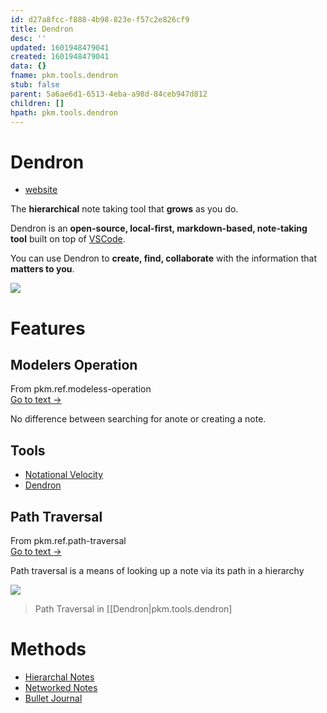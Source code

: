 ```yaml
---
id: d27a8fcc-f888-4b98-823e-f57c2e826cf9
title: Dendron
desc: ''
updated: 1601948479041
created: 1601948479041
data: {}
fname: pkm.tools.dendron
stub: false
parent: 5a6ae6d1-6513-4eba-a98d-84ceb947d812
children: []
hpath: pkm.tools.dendron
---
```

# Dendron

- [website](https://dendron.so/notes/b0fe6ef7-1553-4280-bc45-a71824c2ce36.html)

The **hierarchical** note taking tool that **grows** as you do.

Dendron is an **open-source, local-first, markdown-based, note-taking tool** built on top of [VSCode](https://code.visualstudio.com/).

You can use Dendron to **create, find, collaborate** with the information that **matters to you**.

![](https://foundation-prod-assetspublic53c57cce-8cpvgjldwysl.s3-us-west-2.amazonaws.com/assets/images/graph-intro.gif)

# Features

## Modelers Operation



<div class="portal-container">
<div class="portal-head">
<div class="portal-backlink" >
<div class="portal-title">From <span class="portal-text-title">pkm.ref.modeless-operation</span></div>
<a href="84be6c16-8824-44e1-9e3a-5de3f13b5b51.html" class="portal-arrow">Go to text <span class="right-arrow">→</span></a>
</div>
</div>
<div id="portal-parent-anchor" class="portal-parent" markdown="1">
<div class="portal-parent-fader-top"></div>
<div class="portal-parent-fader-bottom"></div>        
  

No difference between searching for anote or creating a note. 

## Tools

- [Notational Velocity](dee28164-6ba6-4038-be1c-522c0f542b5e)
- [Dendron](d27a8fcc-f888-4b98-823e-f57c2e826cf9)


</div>    
</div>


## Path Traversal



<div class="portal-container">
<div class="portal-head">
<div class="portal-backlink" >
<div class="portal-title">From <span class="portal-text-title">pkm.ref.path-traversal</span></div>
<a href="6e04aeb6-4e9c-46a8-a2c0-e6ceb9ee91d0.html" class="portal-arrow">Go to text <span class="right-arrow">→</span></a>
</div>
</div>
<div id="portal-parent-anchor" class="portal-parent" markdown="1">
<div class="portal-parent-fader-top"></div>
<div class="portal-parent-fader-bottom"></div>        
  

Path traversal is a means of looking up a note via its path in a hierarchy

![](https://foundation-prod-assetspublic53c57cce-8cpvgjldwysl.s3-us-west-2.amazonaws.com/assets/images/lookup-cli.gif)

> Path Traversal in \[[Dendron|pkm.tools.dendron]


</div>    
</div>


# Methods

- [Hierarchal Notes](eb7a54ee-c5a6-4fd3-911d-d9cd8ff94636)
- [Networked Notes](a41c0ae1-7df7-42d3-a5ca-37bd231da577)
- [Bullet Journal](e9525aeb-17b6-4fd8-86be-c960e0630171)
